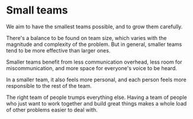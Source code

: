 # Small teams

We aim to have the smallest teams possible, and to grow them carefully.

There's a balance to be found on team size, which varies with the magnitude and complexity of the problem. But in general, smaller teams tend to be more effective than larger ones.

Smaller teams benefit from less communication overhead, less room for miscommunication, and more space for everyone's voice to be heard.

In a smaller team, it also feels more personal, and each person feels more responsible to the rest of the team.

The right team of people trumps everything else. Having a team of people who just want to work together and build great things makes a whole load of other problems easier to deal with.
